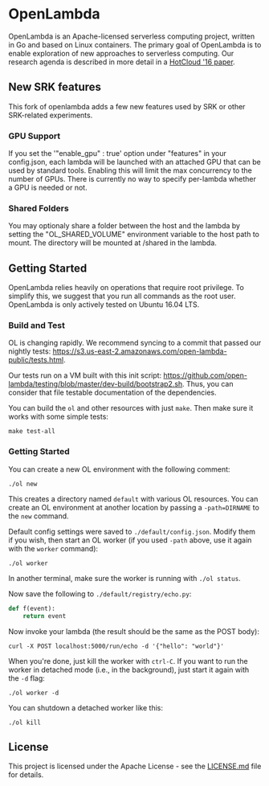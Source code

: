 # OpenLambda

OpenLambda is an Apache-licensed serverless computing project, written
in Go and based on Linux containers.  The primary goal of OpenLambda
is to enable exploration of new approaches to serverless computing.  Our
research agenda is described in more detail in a [HotCloud '16
paper](https://www.usenix.org/system/files/conference/hotcloud16/hotcloud16_hendrickson.pdf).

## New SRK features
This fork of openlambda adds a few new features used by SRK or other SRK-related experiments.

### GPU Support
If you set the '"enable\_gpu" : true' option under "features" in your
config.json, each lambda will be launched with an attached GPU that can be used
by standard tools. Enabling this will limit the max concurrency to the number
of GPUs. There is currently no way to specify per-lambda whether a GPU is
needed or not.

### Shared Folders
You may optionaly share a folder between the host and the lambda by setting the
"OL\_SHARED\_VOLUME" environment variable to the host path to mount. The directory
will be mounted at /shared in the lambda.

## Getting Started

OpenLambda relies heavily on operations that require root
privilege. To simplify this, we suggest that you run all commands as
the root user.  OpenLambda is only actively tested on Ubuntu 16.04 LTS.

### Build and Test

OL is changing rapidly.  We recommend syncing to a commit that passed our nightly tests: https://s3.us-east-2.amazonaws.com/open-lambda-public/tests.html.

Our tests run on a VM built with this init script:
https://github.com/open-lambda/testing/blob/master/dev-build/bootstrap2.sh.
Thus, you can consider that file testable documentation of the
dependencies.

You can build the `ol` and other resources with just `make`.  Then make sure it works with some simple tests:

```
make test-all
```

### Getting Started

You can create a new OL environment with the following comment:

```
./ol new
```

This creates a directory named `default` with various OL resources.
You can create an OL environment at another location by passing a
`-path=DIRNAME` to the `new` command.

Default config settings were saved to `./default/config.json`.  Modify
them if you wish, then start an OL worker (if you used `-path` above,
use it again with the `worker` command):

```
./ol worker
```

In another terminal, make sure the worker is running with `./ol status`.

Now save the following to `./default/registry/echo.py`:

```python
def f(event):
    return event
```

Now invoke your lambda (the result should be the same as the POST body):

```
curl -X POST localhost:5000/run/echo -d '{"hello": "world"}'
```

When you're done, just kill the worker with `ctrl-C`.  If you want to
run the worker in detached mode (i.e., in the background), just start
it again with the `-d` flag:

```
./ol worker -d
```

You can shutdown a detached worker like this:

```
./ol kill
```

## License

This project is licensed under the Apache License - see the [LICENSE.md](LICENSE.md) file for details.
